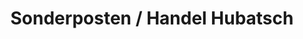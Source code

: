 ---
title: "Sonderposten / Handel Hubatsch"
url: /oberviechtach/sonderposten-handel-hubatsch/
shop: Kramladen
---